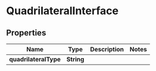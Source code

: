 

# QuadrilateralInterface


## Properties

| Name | Type | Description | Notes |
|------------ | ------------- | ------------- | -------------|
|**quadrilateralType** | **String** |  |  |


